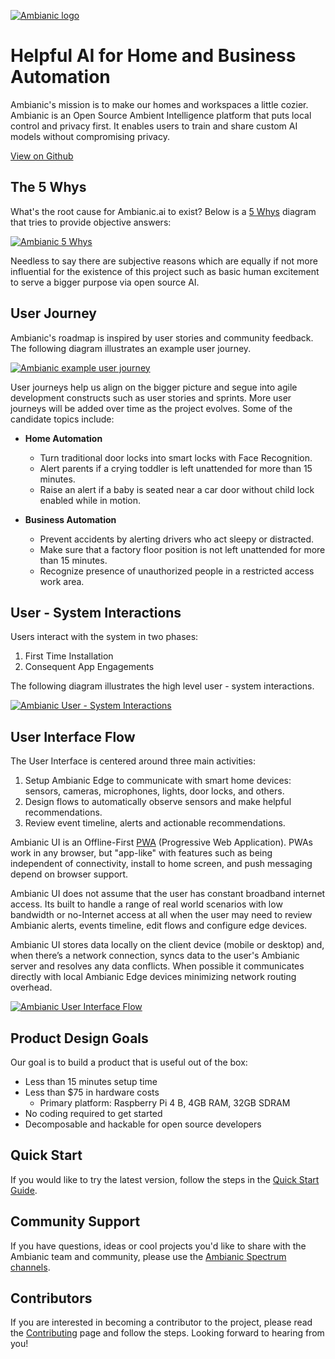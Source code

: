
[![Ambianic logo](https://avatars2.githubusercontent.com/u/52052162?s=200&v=4)](https://ambianic.ai)

# Helpful AI for Home and Business Automation

Ambianic's mission is to make our homes and workspaces a little cozier. Ambianic is an Open Source Ambient Intelligence platform that puts local control and privacy first. It enables users to train and share custom AI models without compromising privacy.

[View on Github](https://github.com/ambianic/ambianic-core)

## The 5 Whys

What's the root cause for Ambianic.ai to exist? Below is a
[5 Whys](https://en.wikipedia.org/wiki/Five_whys) diagram that
tries to provide objective answers:

[![Ambianic 5 Whys](assets/diagrams/ambianic-5whys.svg)](https://www.lucidchart.com/invitations/accept/5e0e2084-0d50-499b-afa3-7bea9f82d1f9)

Needless to say there are
subjective reasons which are equally if not more influential for the existence
of this project such as basic human excitement to serve a bigger purpose
via open source AI.

## User Journey

Ambianic's roadmap is inspired by user stories and community feedback.
The following diagram illustrates an example user journey.

[![Ambianic example user journey](assets/diagrams/ambianic-example-user-journey.svg)](https://www.lucidchart.com/invitations/accept/b350d806-3c50-46cb-a39a-98b766f1c4af)


User journeys help us align on the bigger picture and segue into
agile development constructs such as user stories and sprints.
More user journeys will be added over time as the project evolves. Some of the
candidate topics include:

- **Home Automation**
    - Turn traditional door locks into smart locks with Face Recognition.
    - Alert parents if a crying toddler is left unattended for more than 15 minutes.
    - Raise an alert if a baby is seated near a car door without child lock enabled while in motion.

- **Business Automation**
    - Prevent accidents by alerting drivers who act sleepy or distracted.
    - Make sure that a factory floor position is not left unattended for more than 15 minutes.
    - Recognize presence of unauthorized people in a restricted access work area.

## User - System Interactions

Users interact with the system in two phases:

1. First Time Installation
2. Consequent App Engagements

The following diagram illustrates the high level user - system interactions.

[![Ambianic User - System Interactions](assets/diagrams/ambianic-user-system-interactions.svg)](https://www.lucidchart.com/invitations/accept/78d403ce-ebf5-45b3-a4c3-8b89679b0667)

## User Interface Flow

The User Interface is centered around three main activities:

1. Setup Ambianic Edge to communicate with smart home devices: sensors, cameras, microphones, lights, door locks, and others.
2. Design flows to automatically observe sensors and make helpful recommendations.
3. Review event timeline, alerts and actionable recommendations.

Ambianic UI is an Offline-First
[PWA](https://en.wikipedia.org/wiki/Progressive_web_applications)
(Progressive Web Application).
PWAs work in any browser, but "app-like" with features such as being
independent of connectivity, install to home screen, and push messaging depend
on browser support.

Ambianic UI does not assume that the user has constant
broadband internet access. Its built to handle a range of real world scenarios
with low bandwidth or no-Internet access at all when the user may need to
 review Ambianic alerts, events timeline, edit flows and configure edge devices.

Ambianic UI stores data locally on the client device (mobile or desktop) and,
when there’s a network connection,
syncs data to the user's Ambianic server and resolves any data conflicts.
When possible it communicates directly with local Ambianic Edge devices
minimizing network routing overhead.

[![Ambianic User Interface Flow](assets/diagrams/ambianic-user-flow.svg)](https://www.draw.io/?lightbox=1&highlight=0000ff&edit=_blank&layers=1&nav=1&title=ambianic-user-flow#Uhttps%3A%2F%2Fdrive.google.com%2Fuc%3Fid%3D1BgeZn_ZX6VTag2fA2HLtwJQIqYhFi6LI%26export%3Ddownload)

## Product Design Goals

Our goal is to build a product that is useful out of the box:

 - Less than 15 minutes setup time
 - Less than $75 in hardware costs
   + Primary platform: Raspberry Pi 4 B, 4GB RAM, 32GB SDRAM
 - No coding required to get started
 - Decomposable and hackable for open source developers

## Quick Start

If you would like to try the latest version, follow the steps in the [Quick Start Guide](users/quickstart.md).

## Community Support

If you have questions, ideas or cool projects you'd like to share with the Ambianic team and community, please use the [Ambianic Spectrum channels](https://spectrum.chat/ambianic?tab=posts).

## Contributors
If you are interested in becoming a contributor to the project, please read the [Contributing](legal/CONTRIBUTING.md) page and follow the steps. Looking forward to hearing from you!
